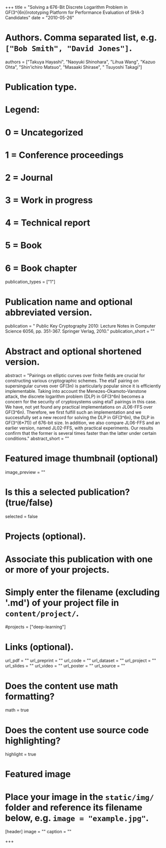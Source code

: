 +++
title = "Solving a 676-Bit Discrete Logarithm Problem in GF(3^{6n})rototyping Platform for Performance Evaluation of SHA-3 Candidates"
date = "2010-05-26"

# Authors. Comma separated list, e.g. `["Bob Smith", "David Jones"]`.
authors = ["Takuya Hayashi", "Naoyuki Shinohara", "Lihua Wang", "Kazuo Ohta", "Shin'ichiro Matsuo", "Masaaki Shirase", " Tsuyoshi Takagi"]

# Publication type.
# Legend:
# 0 = Uncategorized
# 1 = Conference proceedings
# 2 = Journal
# 3 = Work in progress
# 4 = Technical report
# 5 = Book
# 6 = Book chapter
publication_types = ["1"]

# Publication name and optional abbreviated version.
publication = " Public Key Cryptography 2010: Lecture Notes in Computer Science 6056, pp. 351-367. Springer Verlag, 2010."
publication_short = ""

# Abstract and optional shortened version.
abstract = "Pairings on elliptic curves over finite fields are crucial for constructing various cryptographic schemes. The etaT pairing on supersingular curves over GF(3n) is particularly popular since it is efficiently implementable. Taking into account the Menezes-Okamoto-Vanstone attack, the discrete logarithm problem (DLP) in GF(3^6n) becomes a concern for the security of cryptosystems using etaT pairings in this case. We have, not yet found any practical implementations on JL06-FFS over GF(3^6n). Therefore, we first fulfill such an implementation and we successfully set a new record for solving the DLP in GF(3^6n), the DLP in GF(3^(6*71)) of 676-bit size. In addition, we also compare JL06-FFS and an earlier version, named JL02-FFS, with practical experiments. Our results confirm that the former is several times faster than the latter under certain conditions."
abstract_short = ""

# Featured image thumbnail (optional)
image_preview = ""

# Is this a selected publication? (true/false)
selected = false

# Projects (optional).
#   Associate this publication with one or more of your projects.
#   Simply enter the filename (excluding '.md') of your project file in `content/project/`.
#projects = ["deep-learning"]

# Links (optional).
url_pdf = ""
url_preprint = ""
url_code = ""
url_dataset = ""
url_project = ""
url_slides = ""
url_video = ""
url_poster = ""
url_source = ""

# Does the content use math formatting?
math = true

# Does the content use source code highlighting?
highlight = true

# Featured image
# Place your image in the `static/img/` folder and reference its filename below, e.g. `image = "example.jpg"`.
[header]
image = ""
caption = ""

+++